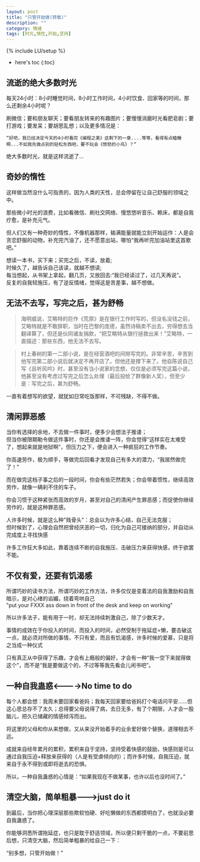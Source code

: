 ```yaml
---
layout: post
title: "只管开始做(转载)"
description: ""
category: 情绪
tags: [时光,惰性,开始,坚持]
---
```

{% include LU/setup %}

* here's toc
{:toc}

## 流逝的绝大多数时光  

每天24小时：8小时睡觉时间，8小时工作时间，4小时饮食、回家等的时间，那么还剩余4小时呢？  

刷微信；要和朋友聊天；要看朋友转来的有趣图片；要慢慢消磨时光看肥皂剧；要打游戏；要发呆；要胡思乱想；以及更多情况是：  

	“好吧，我已经决定今天的4小时看完《编程之美》这剩下的一章....等等，看得有点瞌睡啊...不如我先做点别的轻松东西吧，要不玩会《愤怒的小鸟》？“  

绝大多数时光，就是这样流逝了...  

## 奇妙的惰性

这样做当然没什么可指责的，因为人类的天性，总会停留在让自己舒服的领域之中。  

那些微小时光的浪费，比如看微信、刷社交网络、慢悠悠听音乐、赖床，都是自我疗愈，是补充元气。  

但人们又有一种奇妙的惰性，不像机器那样，输满能量就能立刻开始运作：人是会贪恋舒服的动物，补充完汽油了，还不愿意出站，哪怕“我再听完加油站里这首歌吧。”  

想读一本书，买下来；买完之后，不读，放着;  
时候久了，越告诉自己该读，就越不想读;  
每当想起，从书架上拿起，翻几页，又放回去:“我已经读过了，过几天再说”。  
反复的自我轻施压，有了逆反情绪，觉得这是苦差事，越不想做。  

## 无法不去写，写完之后，甚为舒畅  

>海明威说，艾略特的巨作《荒原》是在银行工作时写的，但没名没钱之前，艾略特就是不敢辞职，当时在巴黎的庞德，虽然诗稿卖不出去，穷得想去当翻译算了，但还是伙同诸友捐款，“把艾略特从银行拯救出来！”艾略特，一直描述：那些东西，他无法不去写。  

>村上春树的第一二部小说，是在经营酒吧的间隙写完的。非常辛苦，辛苦到他写完第二部小说后就决定不再开店了。但他还是撑下来了。他自陈说自己写《且听风吟》时，甚至没有当小说家的念想，仅仅是必须写完这篇小说，他甚至没有考虑过写完之后怎么处理（最后投给了群像新人奖），但至少是：写完之后，甚为舒畅。  

  
一直有着想写的欲望，就犹如日常吃饭那样，不可残缺，不得不做。  

## 清闲罪恶感

当你有选择的余地，不去做一件事时，便多少会想法子推诿；  
但当你被限期勒令做这件事时，你还是会推诿一阵，你会觉得“这样实在太难受了，想起来就是地狱啊”，但压力之下，便会进入一种疯狂的工作节奏。  

你高速劳作，极为顺手，等做完后回看才发现自己有多大的潜力，“我居然做完了！”
  
而在做完这档子事之后的一段时间，你会有些茫然若失；你会带着惯性，继续高效劳作，就像一辆刹不住的车子。  

你会习惯于这种紧张而高效的岁月，甚至对自己的清闲产生罪恶感；而促使你继续劳作的，就是这种罪恶感。  

人许多时候，就是这么种"贱骨头"：总会以为许多心结，自己无法克服；  
但时候到了，心理会自然把曾经厌恶的一切，归化为自己可接纳的部分，并自动从完成度上寻找快感  

许多工作狂大多如此，靠着连续不断的自我施压、击破压力来获得快感，终于欲罢不能。

## 不仅有爱，还要有饥渴感

所谓巧妙的读书方法，所谓巧妙的工作方法，许多仅仅是变着法的自我激励和自我暗示，是对心绪的谄媚，绕着弯哄自己  
"put your FXXX ass down in front of the desk and keep on working"  

所以许多法子，能有用于一时，却无法持续刺激自己，除了少数天才。  

事情的成效在于你投入的时间，而投入的时间，必然受制于拖延症=懒，要击破这一点，就必须对所做的事情，不只有爱，而且有饥渴感，许多时候的爱慕，只是将之当成一种仪式  

只有真正从中获得了乐趣，才会有上瘾般的偏好，才会有一种“我一空下来就得做这个”，而不是“我是要做这个的，不过等等我先看会儿闲书吧”。

## 一种自我蛊惑<---->No time to do

每个人都会想：我周末要回家看爸妈；我每天回家要给爸妈打个电话问平安……但这心思总存不了太久；总得要父母说得了病，去日无多，有了个期限，人才会一股脑儿，把久已储藏的情感倾泻而出。  

将这里的父母和你从来想做，又从来没开始着手的业余爱好做个替换，道理相去不远。  

成就来自经年累月的累积，累积来自于坚持，坚持受着快感的鼓励，快感则是可以通过自我压迫+释放来获得的（人是有受虐倾向的）；而许多时候，自我压迫，就来自于永不得到或即将逝去的恐惧。  

所以，一种自我蛊惑的心情是：“如果我现在不做某事，也许以后也没时间了。”  

## 清空大脑，简单粗暴--->just do it  

到最后，当你把心理深层那些欺软怕硬、好吃懒做的东西都摸明白了，也就没必要自我蛊惑了。  

你能够洞悉所谓拖延症，也只是耽于舒适领域，所以便只剩干脆的一点，不要前思后想，只清空大脑，然后简单粗暴的给自己一下：  

“别多想，只管开始做！”  
